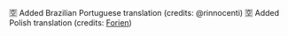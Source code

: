🈳 Added Brazilian Portuguese translation (credits: @rinnocenti)
🈳 Added Polish translation (credits: [Forien](https://www.patreon.com/forien))
